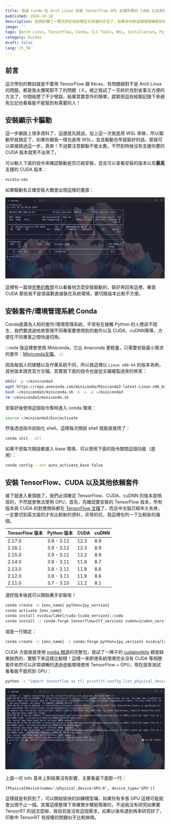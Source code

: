 ```yaml
---
title: 透過 Conda 在 Arch Linux 安裝 TensorFlow GPU 支援所需的 CUDA 以及其他依賴套件（其他 Linux 發行版也行）
published: 2024-10-18
description: 這我折騰了一整天終於找到穩定又快速的方法了，如果你也對這個很頭痛就快來看看！
image: ''
tags: [Arch Linux, TensorFlow, Conda, CLI Tools, WSL, Installation, Python]
category: Guides
draft: false 
lang: zh_TW
---
```


## 前言

這次學到的教訓就是不要用 TensorFlow 跟 Keras，有問題絕對不是 Arch Linux 的問題，都是我太爛駕馭不了的問題（Ｘ。總之我試了一天終於找到省事又方便的方法了，中間經歷了不少彎路，結果其實意外的簡單，趕緊把這些經驗記錄下來避免忘記也看看能不能幫到有需要的人！

## 安裝顯示卡驅動

這一步網路上很多資料了，這邊就先跳過，加上這一次我是用 WSL 來做，所以驅動早就搞定了，如果你跟我一樣也是用 WSL，並且驅動也早就裝好的話，那就可以直接跳過這一步，真爽！不過要注意驅動不能太舊，不然到時候沒有支援你要的 CUDA 版本就笑不出來了。

可以輸入下面的指令來確認驅動是否已經安裝，並且可以查看安裝的版本以及**最高**支援的 CUDA 版本：

```bash
nvidia-smi
```

如果驅動有正確安裝大概會出現這樣的畫面：

![](1.png)

這裡有一篇很[完整的教學](https://ivonblog.com/posts/archlinux-install-nvidia-drivers/)可以看看他怎麼安裝驅動的，裝好再回來這裡，畢竟 CUDA 那些我不是很喜歡直接裝在系統環境，要切換版本比較不方便。

## 安裝套件/環境管理系統 Conda

Conda是廣為人知的套件/環境管理系統，平常有在接觸 Python 的人應該不陌生，我們要透過他來管理不同專案要使用到的套件以及 CUDA、cuDNN等等，方便在不同專案之間快速切換。

:::note
我這裡會使用 Miniconda，它比 Anaconda 更輕量，只需要安裝最小需求的套件：[Miniconda文檔](https://docs.anaconda.com/miniconda/)。
:::

因為每個人的硬體以及作業系統不同，所以我這裡以 `Linux x86-64` 的版本為例，其他版本請見官方文檔，其實我下面的指令也是從文檔複製過來的笑死：

```bash
mkdir -p ~/miniconda3
wget https://repo.anaconda.com/miniconda/Miniconda3-latest-Linux-x86_64.sh -O ~/miniconda3/miniconda.sh
bash ~/miniconda3/miniconda.sh -b -u -p ~/miniconda3
rm ~/miniconda3/miniconda.sh
```

安裝好後使用這個指令暫時進入 conda 環境：

```bash
source ~/miniconda3/bin/activate
```

然後透過指令初始化 shell，這樣每次開啟 shell 就能直接用了：

```bash
conda init --all
```

如果不想每次開啟都進入 base 環境，可以使用下面的指令關閉這個功能（選用）：

```bash
conda config --set auto_activate_base false
```

## 安裝 TensorFlow、CUDA 以及其他依賴套件

接下就進入重頭戲了，我們必須確定 TensorFlow、CUDA、cuDNN 的版本是相容的，不然就會無法使用 GPU，首先，先確認要安裝的 TensorFlow 版本，所有版本與 CUDA 的對應關係都在 [TensorFlow 文檔](https://www.tensorflow.org/install/source)了，而且中文版已經年久失修，一定要切到英文版的才有比較新的資料，非常的坑，我這裡也列一下比較新的幾個。

| TensorFlow 版本 | Python 版本 | CUDA | cuDNN |
|--------|------------|------|-----|
| 2.17.0 | 3.9 - 3.12 | 12.3 | 8.9 |
| 2.16.1 | 3.9 - 3.12 | 12.3 | 8.9 |
| 2.15.0 | 3.9 - 3.11 | 12.2 | 8.9 |
| 2.14.0 | 3.9 - 3.11 | 11.8 | 8.7 |
| 2.13.0 | 3.8 - 3.11 | 11.8 | 8.6 |
| 2.12.0 | 3.8 - 3.11 | 11.8 | 8.6 |
| 2.11.0 | 3.7 - 3.10 | 11.2 | 8.1 |

選好版本後就可以開始著手安裝啦！

```bash
conda create -n {env_name} python={py_version}
conda activate {env_name}
conda install nvidia/label/cuda-{cuda_version}::cuda
conda install -c conda-forge tensorflow={tf_version} cudnn={cudnn_version}
```

或是一行搞定：

```bash
conda create -n {env_name} -c conda-forge python={py_version} nvidia/label/cuda-{cuda_version}::cuda cudnn={cudnn_version} tensorflow={tf_version}
```

CUDA 方面我是使用 [nvidia 頻道](https://anaconda.org/nvidia/cuda)的完整包，我試了一陣子的 [cudatoolkits](https://anaconda.org/conda-forge/cudatoolkit) 總是缺東缺西的，實驗下來這樣比較穩！這樣一來即使系統環境完全沒有 CUDA 等相關套件依然可以非常順暢的透過虛擬環境使用 TensorFlow + GPU，現在就來測試看看能不能抓到 GPU：

```bash
python -c "import tensorflow as tf; print(tf.config.list_physical_devices('GPU'))"
```

![](2.png)

上面一坨 info 基本上對結果沒有影響，主要看最下面那一行：

```
[PhysicalDevice(name='/physical_device:GPU:0', device_type='GPU')]
```

這樣就是有抓到了，可以開始愉快的訓練模型囉，如果你有多張 GPU 這裡可能就會出現不止一個。其實這樣整理下來確實步驟挺簡單的，不過我沒有研究如果要 TensorRT 的話怎麼辦，我目前是沒有這個需求，如果以後有遇到再來研究好了，印象中 TensorRT 有授權的問題似乎比較麻煩。

